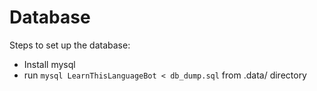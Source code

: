 # Database

Steps to set up the database:

- Install mysql
- run `mysql LearnThisLanguageBot < db_dump.sql` from .data/ directory
